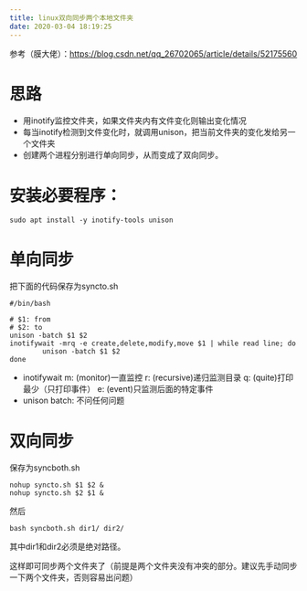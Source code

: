 ```yaml
---
title: linux双向同步两个本地文件夹
date: 2020-03-04 18:19:25
---
```


参考（膜大佬）：<https://blog.csdn.net/qq_26702065/article/details/52175560>

# 思路
- 用inotify监控文件夹，如果文件夹内有文件变化则输出变化情况
- 每当inotify检测到文件变化时，就调用unison，把当前文件夹的变化发给另一个文件夹
- 创建两个进程分别进行单向同步，从而变成了双向同步。

# 安装必要程序：
```shell
sudo apt install -y inotify-tools unison
```

# 单向同步
把下面的代码保存为syncto.sh
```shell
#/bin/bash

# $1: from
# $2: to
unison -batch $1 $2
inotifywait -mrq -e create,delete,modify,move $1 | while read line; do
        unison -batch $1 $2
done
```
- inotifywait
m: (monitor)一直监控
r: (recursive)递归监测目录
q: (quite)打印最少（只打印事件）
e: (event)只监测后面的特定事件
- unison
batch: 不问任何问题

# 双向同步
保存为syncboth.sh
```shell
nohup syncto.sh $1 $2 &
nohup syncto.sh $2 $1 &
```

然后
```shell
bash syncboth.sh dir1/ dir2/
```
其中dir1和dir2必须是绝对路径。

这样即可同步两个文件夹了（前提是两个文件夹没有冲突的部分。建议先手动同步一下两个文件夹，否则容易出问题）
